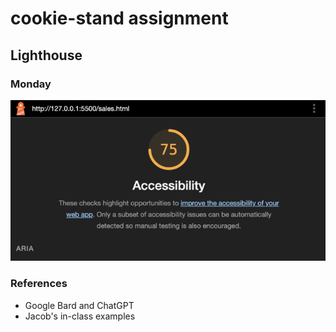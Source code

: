 # cookie-stand assignment

## Lighthouse

### Monday
![Monday's output](lighthouse_monday.png)

### References
- Google Bard and ChatGPT
- Jacob's in-class examples